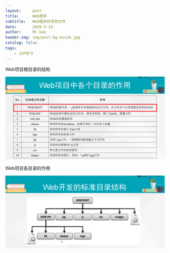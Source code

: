 ```yaml
---
layout:     post
title:      Web程序
subtitle:   Web程序的项目文件
date:       2020-5-19
author:     Mr.Gao
header-img: img/post-bg-miui6.jpg
catalog: false
tags:
    - JSP学习
---
```


 Web项目根目录的结构

![](../img/Directoryrole.png)

 Web项目各目录的作用

![](../img/structure.png)